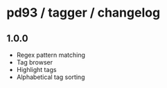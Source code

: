 # pd93 / tagger / changelog

## 1.0.0

- Regex pattern matching
- Tag browser
- Highlight tags
- Alphabetical tag sorting